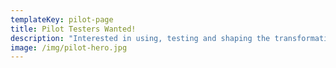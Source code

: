 ```yaml
---
templateKey: pilot-page
title: Pilot Testers Wanted!
description: "Interested in using, testing and shaping the transformational new product for conducting Level 1 PCI assessments?  Complete the form below to start the process!"
image: /img/pilot-hero.jpg
---
```


